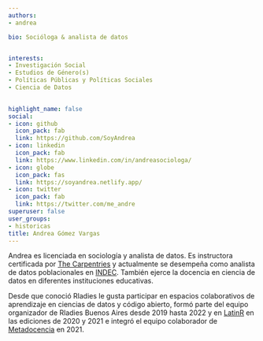 ```yaml
---
authors:
- andrea

bio: Socióloga & analista de datos


interests:
- Investigación Social
- Estudios de Género(s)
- Políticas Públicas y Políticas Sociales
- Ciencia de Datos

  
highlight_name: false
social:
- icon: github
  icon_pack: fab
  link: https://github.com/SoyAndrea
- icon: linkedin
  icon_pack: fab
  link: https://www.linkedin.com/in/andreasociologa/
- icon: globe
  icon_pack: fas
  link: https://soyandrea.netlify.app/ 
- icon: twitter
  icon_pack: fab
  link: https://twitter.com/me_andre
superuser: false
user_groups: 
- historicas
title: Andrea Gómez Vargas
---
```


Andrea es licenciada en sociología y analista de datos. Es instructora certificada por [The Carpentries](https://carpentries.org/instructors/) y actualmente se desempeña como analista de datos poblacionales en [INDEC](https://www.indec.gob.ar/). También ejerce la docencia en ciencia de datos en diferentes instituciones educativas. 

Desde que conoció Rladies le gusta participar en espacios colaborativos de aprendizaje en ciencias de datos y código abierto, formó parte del equipo organizador de  Rladies Buenos Aires desde 2019 hasta 2022 y en [LatinR](https://latin-r.com/) en las ediciones de 2020 y 2021 e integró el equipo colaborador de [Metadocencia](https://www.metadocencia.org/) en 2021.
